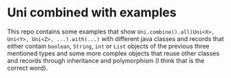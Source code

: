 # Uni combined with examples

This repo contains some examples that show `Uni.combine().all(Uni<X>, Uni<Y>, Uni<Z>, ...).with(...)` with different java classes and records that either contain `boolean`, `String`, `int` or `List` objects of the previous three mentioned types and some more complex objects that reuse other classes and records through inheritance and polymorphism (I think that is the correct word).
